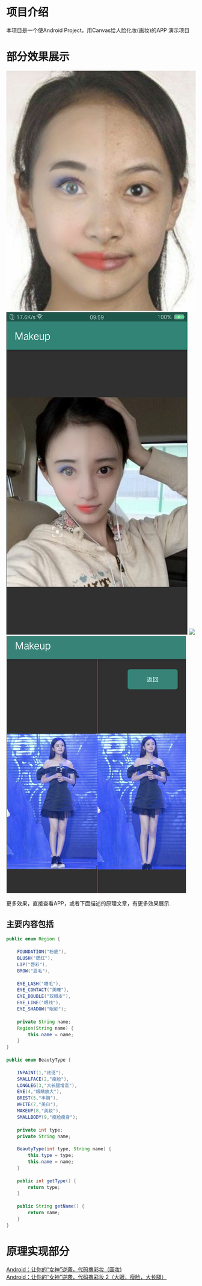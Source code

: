 # 项目介绍  

本项目是一个使Android Project，用Canvas给人脸化妆(画妆)的APP 演示项目

# 部分效果展示

![](https://github.com/DingProg/Makeup/blob/master/doc/makeup.png)
![](https://github.com/DingProg/Makeup/blob/master/doc/makeup1.png)
![](https://github.com/DingProg/Makeup/blob/master/doc/makeupgif.gif)
![](https://github.com/DingProg/Makeup/blob/master/doc/longLeg.png)

更多效果，直接查看APP，或者下面描述的原理文章，有更多效果展示.

## 主要内容包括

```java
public enum Region {

    FOUNDATION("粉底"),
    BLUSH("腮红"),
    LIP("唇彩"),
    BROW("眉毛"),

    EYE_LASH("睫毛"),
    EYE_CONTACT("美瞳"),
    EYE_DOUBLE("双眼皮"),
    EYE_LINE("眼线"),
    EYE_SHADOW("眼影");

    private String name;
    Region(String name) {
        this.name = name;
    }
}

public enum BeautyType {

    INPAINT(1,"祛斑"),
    SMALLFACE(2,"瘦脸"),
    LONGLEG(3,"大长腿增高"),
    EYE(4,"眼睛放大"),
    BREST(5,"丰胸"),
    WHITE(7,"美白"),
    MAKEUP(8,"美妆"),
    SMALLBODY(9,"瘦脸瘦身");

    private int type;
    private String name;

    BeautyType(int type, String name) {
        this.type = type;
        this.name = name;
    }

    public int getType() {
        return type;
    }

    public String getName() {
        return name;
    }
}
```

# 原理实现部分

[Android：让你的“女神”逆袭，代码撸彩妆（画妆)](https://github.com/DingProg/Makeup/blob/master/doc/doc1.md)  
[Android：让你的“女神”逆袭，代码撸彩妆 2（大眼，瘦脸，大长腿）](https://github.com/DingProg/Makeup/blob/master/doc/doc2.md)
